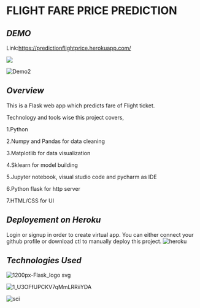 <h1> FLIGHT FARE PRICE PREDICTION </h1>

***DEMO***
---
Link:https://predictionflightprice.herokuapp.com/

<img src = "![Demo1](https://user-images.githubusercontent.com/32620288/123793947-ee3a7280-d8ff-11eb-8a10-99bb0e5ee415.png)">

![Demo2](https://user-images.githubusercontent.com/32620288/123794112-1d50e400-d900-11eb-82c9-f0400396ad6d.png)

***Overview***
---

This is a Flask web app which predicts fare of Flight ticket.

Technology and tools wise this project covers,

1.Python

2.Numpy and Pandas for data cleaning

3.Matplotlib for data visualization

4.Sklearn for model building

5.Jupyter notebook, visual studio code and pycharm as IDE

6.Python flask for http server

7.HTML/CSS for UI

***Deployement on Heroku***
---

Login or signup in order to create virtual app. You can either connect your github profile or download ctl to manually deploy this project.
![heroku](https://user-images.githubusercontent.com/32620288/123794250-44a7b100-d900-11eb-916f-cb8acd2fbc67.png)

***Technologies Used***
---

![1200px-Flask_logo svg](https://user-images.githubusercontent.com/32620288/123794280-4c675580-d900-11eb-82fe-e8fb5bba2386.png)

![1_U3OFfUPCKV7qMmLRRiiYDA](https://user-images.githubusercontent.com/32620288/123794316-5426fa00-d900-11eb-8c3c-6a7ca7549d98.jpeg)


![sci](https://user-images.githubusercontent.com/32620288/123794329-5721ea80-d900-11eb-87a9-000e58d63734.png)
